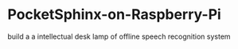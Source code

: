# PocketSphinx-on-Raspberry-Pi
build a a intellectual desk lamp of offline speech recognition system
